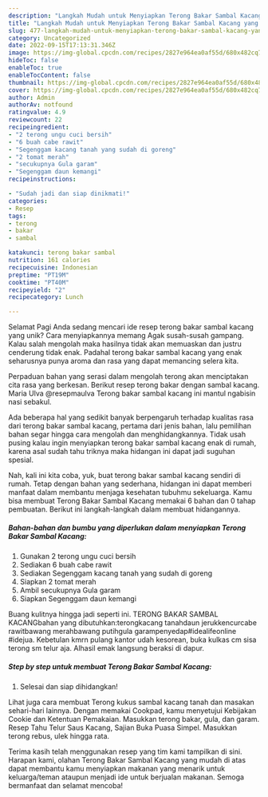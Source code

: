 ```yaml
---
description: "Langkah Mudah untuk Menyiapkan Terong Bakar Sambal Kacang yang Lezat Sekali, Sempurna"
title: "Langkah Mudah untuk Menyiapkan Terong Bakar Sambal Kacang yang Lezat Sekali, Sempurna"
slug: 477-langkah-mudah-untuk-menyiapkan-terong-bakar-sambal-kacang-yang-lezat-sekali-sempurna
category: Uncategorized
date: 2022-09-15T17:13:31.346Z
image: https://img-global.cpcdn.com/recipes/2827e964ea0af55d/680x482cq70/terong-bakar-sambal-kacang-foto-resep-utama.jpg
hideToc: false
enableToc: true
enableTocContent: false
thumbnail: https://img-global.cpcdn.com/recipes/2827e964ea0af55d/680x482cq70/terong-bakar-sambal-kacang-foto-resep-utama.jpg
cover: https://img-global.cpcdn.com/recipes/2827e964ea0af55d/680x482cq70/terong-bakar-sambal-kacang-foto-resep-utama.jpg
author: Admin
authorAv: notfound
ratingvalue: 4.9
reviewcount: 22
recipeingredient:
- "2 terong ungu cuci bersih"
- "6 buah cabe rawit"
- "Segenggam kacang tanah yang sudah di goreng"
- "2 tomat merah"
- "secukupnya Gula garam"
- "Segenggam daun kemangi"
recipeinstructions:

- "Sudah jadi dan siap dinikmati!"
categories:
- Resep
tags:
- terong
- bakar
- sambal

katakunci: terong bakar sambal 
nutrition: 161 calories
recipecuisine: Indonesian
preptime: "PT19M"
cooktime: "PT40M"
recipeyield: "2"
recipecategory: Lunch

---
```



Selamat Pagi Anda sedang mencari ide resep terong bakar sambal kacang yang unik? Cara menyiapkannya memang Agak susah-susah gampang. Kalau salah mengolah maka hasilnya tidak akan memuaskan dan justru cenderung tidak enak. Padahal terong bakar sambal kacang yang enak seharusnya punya aroma dan rasa yang dapat memancing selera kita.


Perpaduan bahan yang serasi dalam mengolah terong akan menciptakan cita rasa yang berkesan. Berikut resep terong bakar dengan sambal kacang. Maria Ulva @resepmaulva Terong bakar sambal kacang ini mantul ngabisin nasi sebakul.

Ada beberapa hal yang sedikit banyak berpengaruh terhadap kualitas rasa dari terong bakar sambal kacang, pertama dari jenis bahan, lalu pemilihan bahan segar hingga cara mengolah dan menghidangkannya. Tidak usah pusing kalau ingin menyiapkan terong bakar sambal kacang enak di rumah, karena asal sudah tahu triknya maka hidangan ini dapat jadi suguhan spesial.


Nah, kali ini kita coba, yuk, buat terong bakar sambal kacang sendiri di rumah. Tetap dengan bahan yang sederhana, hidangan ini dapat memberi manfaat dalam membantu menjaga kesehatan tubuhmu sekeluarga. Kamu bisa membuat Terong Bakar Sambal Kacang memakai 6 bahan dan 0 tahap pembuatan. Berikut ini langkah-langkah dalam membuat hidangannya.

<!--inarticleads1-->

##### Bahan-bahan dan bumbu yang diperlukan dalam menyiapkan Terong Bakar Sambal Kacang:

1. Gunakan 2 terong ungu cuci bersih
1. Sediakan 6 buah cabe rawit
1. Sediakan Segenggam kacang tanah yang sudah di goreng
1. Siapkan 2 tomat merah
1. Ambil secukupnya Gula garam
1. Siapkan Segenggam daun kemangi


Buang kulitnya hingga jadi seperti ini. TERONG BAKAR SAMBAL KACANGbahan yang dibutuhkan:terongkacang tanahdaun jerukkencurcabe rawitbawang merahbawang putihgula garampenyedap#idealifeonline #idejua. Kebetulan kmrn pulang kantor udah kesorean, buka kulkas cm sisa terong sm telur aja. Alhasil emak langsung beraksi di dapur. 

<!--inarticleads2-->

##### Step by step untuk membuat Terong Bakar Sambal Kacang:


1. Selesai dan siap dihidangkan!

Lihat juga cara membuat Terong kukus sambal kacang tanah dan masakan sehari-hari lainnya. Dengan memakai Cookpad, kamu menyetujui Kebijakan Cookie dan Ketentuan Pemakaian. Masukkan terong bakar, gula, dan garam. Resep Tahu Telur Saus Kacang, Sajian Buka Puasa Simpel. Masukkan terong rebus, ulek hingga rata. 

Terima kasih telah menggunakan resep yang tim kami tampilkan di sini. Harapan kami, olahan Terong Bakar Sambal Kacang yang mudah di atas dapat membantu kamu menyiapkan makanan yang menarik untuk keluarga/teman ataupun menjadi ide untuk berjualan makanan. Semoga bermanfaat dan selamat mencoba!
